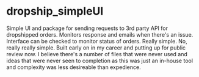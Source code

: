 # dropship_simpleUI
Simple UI and package for sending requests to 3rd party API for dropshipped orders. Monitors response and emails when there's an issue. Interface can be checked to monitor status of orders. Really simple. No, really really simple. Built early on in my career and putting up for public review now. I believe there's a number of files that were never used and ideas that were never seen to completion as this was just an in-house tool and complexity was less desireable than expedience.
